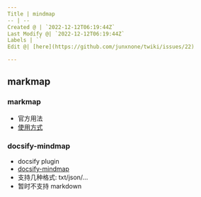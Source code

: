 ```yaml
---
Title | mindmap
-- | --
Created @ | `2022-12-12T06:19:44Z`
Last Modify @| `2022-12-12T06:19:44Z`
Labels | ``
Edit @| [here](https://github.com/junxnone/twiki/issues/22)

---
```

## markmap

### markmap

- 官方用法
- [使用方式](https://github.com/dzylikecode/dzylikecode.github.io/blob/master/blog/docsify/plugins.md#markmap)

### docsify-mindmap

- docsify plugin
- [docsify-mindmap](https://github.com/up9cloud/docsify-mindmap)
- 支持几种格式: txt/json/...
- 暂时不支持 markdown
